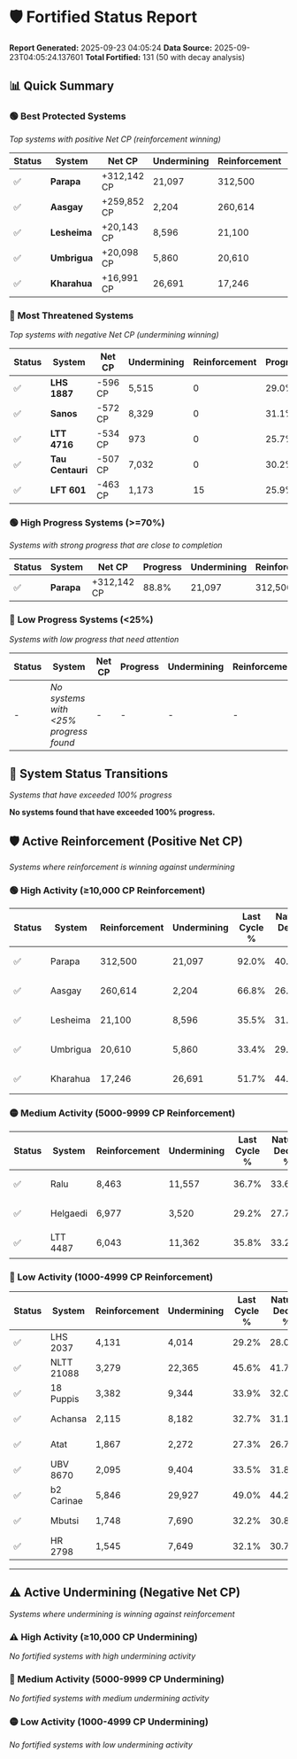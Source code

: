 # 🛡️ Fortified Status Report

**Report Generated:** 2025-09-23 04:05:24
**Data Source:** 2025-09-23T04:05:24.137601
**Total Fortified:** 131 (50 with decay analysis)

## 📊 Quick Summary

### 🟢 **Best Protected Systems**
*Top systems with positive Net CP (reinforcement winning)*

| Status | System | Net CP | Undermining | Reinforcement | Progress |
|--------|--------|--------|-------------|---------------|----------|
| ✅ | **Parapa** | +312,142 CP | 21,097 | 312,500 | 88.8% |
| ✅ | **Aasgay** | +259,852 CP | 2,204 | 260,614 | 66.5% |
| ✅ | **Lesheima** | +20,143 CP | 8,596 | 21,100 | 34.2% |
| ✅ | **Umbrigua** | +20,098 CP | 5,860 | 20,610 | 32.5% |
| ✅ | **Kharahua** | +16,991 CP | 26,691 | 17,246 | 47.6% |

### 🔴 **Most Threatened Systems**
*Top systems with negative Net CP (undermining winning)*

| Status | System | Net CP | Undermining | Reinforcement | Progress |
|--------|--------|--------|-------------|---------------|----------|
| ✅ | **LHS 1887** | -596 CP | 5,515 | 0 | 29.0% |
| ✅ | **Sanos** | -572 CP | 8,329 | 0 | 31.1% |
| ✅ | **LTT 4716** | -534 CP | 973 | 0 | 25.7% |
| ✅ | **Tau Centauri** | -507 CP | 7,032 | 0 | 30.2% |
| ✅ | **LFT 601** | -463 CP | 1,173 | 15 | 25.9% |

### 🟢 **High Progress Systems (>=70%)**
*Systems with strong progress that are close to completion*

| Status | System | Net CP | Progress | Undermining | Reinforcement |
|--------|--------|--------|----------|-------------|---------------|
| ✅ | **Parapa** | +312,142 CP | 88.8% | 21,097 | 312,500 |

### 🔴 **Low Progress Systems (<25%)**
*Systems with low progress that need attention*

| Status | System | Net CP | Progress | Undermining | Reinforcement |
|--------|--------|--------|----------|-------------|---------------|
| - | *No systems with <25% progress found* | - | - | - | - |
## 🔄 System Status Transitions
*Systems that have exceeded 100% progress*

**No systems found that have exceeded 100% progress.**

## 🛡️ Active Reinforcement (Positive Net CP)
*Systems where reinforcement is winning against undermining*

### 🟢 High Activity (≥10,000 CP Reinforcement)

| Status | System | Reinforcement | Undermining | Last Cycle % | Natural Decay % | Current Progress % | Current CP | Net CP | Activity |
|--------|--------|---------------|-------------|--------------|-----------------|-------------------|------------|--------|----------|
| ✅ | Parapa | 312,500 | 21,097 | 92.0% | 40.78% | 88.8% | 577,200 | +312,142 | 🟢 High Reinforcement |
| ✅ | Aasgay | 260,614 | 2,204 | 66.8% | 26.52% | 66.5% | 432,250 | +259,852 | 🟢 High Reinforcement |
| ✅ | Lesheima | 21,100 | 8,596 | 35.5% | 31.10% | 34.2% | 222,300 | +20,143 | 🟢 High Reinforcement |
| ✅ | Umbrigua | 20,610 | 5,860 | 33.4% | 29.41% | 32.5% | 211,250 | +20,098 | 🟢 High Reinforcement |
| ✅ | Kharahua | 17,246 | 26,691 | 51.7% | 44.99% | 47.6% | 309,400 | +16,991 | 🟢 High Reinforcement |

### 🟡 Medium Activity (5000-9999 CP Reinforcement)

| Status | System | Reinforcement | Undermining | Last Cycle % | Natural Decay % | Current Progress % | Current CP | Net CP | Activity |
|--------|--------|---------------|-------------|--------------|-----------------|-------------------|------------|--------|----------|
| ✅ | Ralu | 8,463 | 11,557 | 36.7% | 33.67% | 34.9% | 226,849 | +8,018 | 🟡 Medium Reinforcement |
| ✅ | Helgaedi | 6,977 | 3,520 | 29.2% | 27.70% | 28.7% | 186,549 | +6,494 | 🟡 Medium Reinforcement |
| ✅ | LTT 4487 | 6,043 | 11,362 | 35.8% | 33.29% | 34.1% | 221,650 | +5,281 | 🟡 Medium Reinforcement |

### 🔴 Low Activity (1000-4999 CP Reinforcement)

| Status | System | Reinforcement | Undermining | Last Cycle % | Natural Decay % | Current Progress % | Current CP | Net CP | Activity |
|--------|--------|---------------|-------------|--------------|-----------------|-------------------|------------|--------|----------|
| ✅ | LHS 2037 | 4,131 | 4,014 | 29.2% | 28.04% | 28.6% | 185,900 | +3,617 | 🔵 Low Reinforcement |
| ✅ | NLTT 21088 | 3,279 | 22,365 | 45.6% | 41.74% | 42.2% | 274,300 | +2,961 | 🔵 Low Reinforcement |
| ✅ | 18 Puppis | 3,382 | 9,344 | 33.9% | 32.05% | 32.5% | 211,250 | +2,956 | 🔵 Low Reinforcement |
| ✅ | Achansa | 2,115 | 8,182 | 32.7% | 31.15% | 31.4% | 204,100 | +1,636 | 🔵 Low Reinforcement |
| ✅ | Atat | 1,867 | 2,272 | 27.3% | 26.79% | 27.0% | 175,500 | +1,393 | 🔵 Low Reinforcement |
| ✅ | UBV 8670 | 2,095 | 9,404 | 33.5% | 31.89% | 32.1% | 208,650 | +1,393 | 🔵 Low Reinforcement |
| ✅ | b2 Carinae | 5,846 | 29,927 | 49.0% | 44.20% | 44.4% | 288,600 | +1,292 | 🔵 Low Reinforcement |
| ✅ | Mbutsi | 1,748 | 7,690 | 32.2% | 30.80% | 31.0% | 201,500 | +1,292 | 🔵 Low Reinforcement |
| ✅ | HR 2798 | 1,545 | 7,649 | 32.1% | 30.74% | 30.9% | 200,850 | +1,046 | 🔵 Low Reinforcement |


---

## ⚠️ Active Undermining (Negative Net CP)
*Systems where undermining is winning against reinforcement*

### ⚠️ High Activity (≥10,000 CP Undermining)

*No fortified systems with high undermining activity*

### 🔶 Medium Activity (5000-9999 CP Undermining)

*No fortified systems with medium undermining activity*

### 🟡 Low Activity (1000-4999 CP Undermining)

*No fortified systems with low undermining activity*
